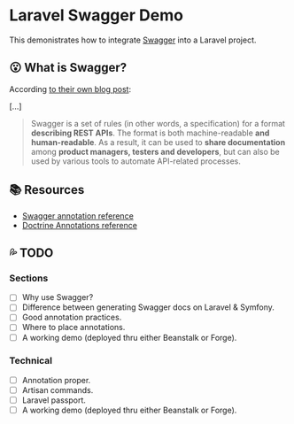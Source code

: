 # Laravel Swagger Demo

This demonistrates how to integrate [Swagger](http://swagger.io/) into a Laravel project.

## :open_mouth: What is Swagger?

According [to their own blog post](http://swagger.io/getting-started-with-swagger-i-what-is-swagger/):

[...]
> Swagger is a set of rules (in other words, a specification) for a format **describing REST APIs**. The format is both machine-readable **and human-readable**. As a result, it can be used to **share documentation** among **product managers, testers and developers**, but can also be used by various tools to automate API-related processes.

## :books: Resources
- [Swagger annotation reference](https://gist.github.com/nostah/d610459d50564c729c56)
- [Doctrine Annotations reference](http://docs.doctrine-project.org/projects/doctrine-orm/en/latest/reference/annotations-reference.html)

## :sweat_drops: TODO

### Sections
- [ ] Why use Swagger?
- [ ] Difference between generating Swagger docs on Laravel & Symfony.
- [ ] Good annotation practices.
- [ ] Where to place annotations.
- [ ] A working demo (deployed thru either Beanstalk or Forge).

### Technical
- [ ] Annotation proper.
- [ ] Artisan commands.
- [ ] Laravel passport.
- [ ] A working demo (deployed thru either Beanstalk or Forge).
